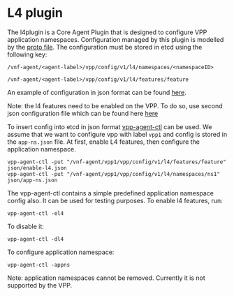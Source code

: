 # L4 plugin

The l4plugin is a Core Agent Plugin that is designed to configure VPP application namespaces.
Configuration managed by this plugin is modelled by the [proto file](../common/model/l4/l4.proto). The configuration
must be stored in etcd using the following key:

```
/vnf-agent/<agent-label>/vpp/config/v1/l4/namespaces/<namespaceID>

/vnf-agent/<agent-label>/vpp/config/v1/l4/features/feature
```


An example of configuration in json format can be found [here](../../../cmd/vpp-agent-ctl/json/app-ns.json).

Note: the l4 features need to be enabled on the VPP. To do so, use second json configuration file
which can be found here [here](../../../cmd/vpp-agent-ctl/json/enable-l4.json) 

To insert config into etcd in json format [vpp-agent-ctl](../../../cmd/vpp-agent-ctl/vpp-agent-ctl.go) 
can be used. We assume that we want to configure vpp with label `vpp1` and config is stored 
in the `app-ns.json` file. At first, enable L4 features, then configure the application namespace.
```
vpp-agent-ctl -put "/vnf-agent/vpp1/vpp/config/v1/l4/features/feature" json/enable-l4.json
vpp-agent-ctl -put "/vnf-agent/vpp1/vpp/config/v1/l4/namespaces/ns1" json/app-ns.json
```

The vpp-agent-ctl contains a simple predefined application namespace config also. It can be used 
for testing purposes. To enable l4 features, run:
```
vpp-agent-ctl -el4
```

To disable it:
```
vpp-agent-ctl -dl4
```

To configure application namespace:
```
vpp-agent-ctl -appns
```

Note: application namespaces cannot be removed. Currently it is not supported by the VPP.
